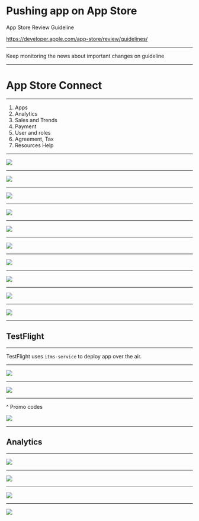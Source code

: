 # Pushing app on App Store

App Store Review Guideline

https://developer.apple.com/app-store/review/guidelines/

----

Keep monitoring the news about important changes on guideline

----

# App Store Connect

----

1. Apps
1. Analytics
1. Sales and Trends
1. Payment
1. User and roles
1. Agreement, Tax
1. Resources Help



----

![](images/app-store-connect.png)

----

![](images/app-information.png)

----



![](images/app-setting.png)

----

![](images/app-setting-2.png)

----

![](images/in-app-purchase.png)

----

![](images/in-app-types.png)

----

![](images/ios-builds.png)

----

![](images/prepare-for-review.png)

----

![](images/pricing-availability.png)

----

![](images/territory.png)

----

## TestFlight

----

TestFlight uses `itms-service` to deploy app over the air.

----

![](images/test-information.png)

----

![](images/test-flight-public-link.png)


----

^ Promo codes

![](images/promo-codes.png)

----

## Analytics

----

![](images/app-analytics.png)

----

![](images/analytics-product-view-page.png)

----

![](images/app-analytics-overview.png)



----

![](images/sales-and-trends.png)

